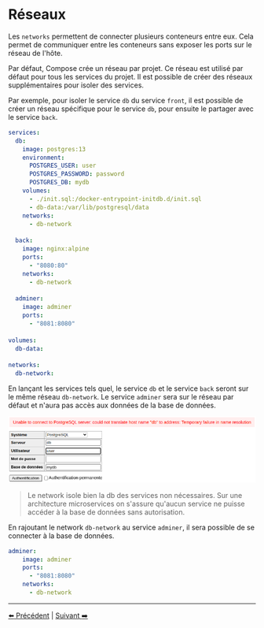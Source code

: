 # Réseaux

Les `networks` permettent de connecter plusieurs conteneurs entre eux. Cela permet de communiquer entre les conteneurs sans exposer les ports sur le réseau de l'hôte.

Par défaut, Compose crée un réseau par projet. Ce réseau est utilisé par défaut pour tous les services du projet. Il est possible de créer des réseaux supplémentaires pour isoler des services.

Par exemple, pour isoler le service `db` du service `front`, il est possible de créer un réseau spécifique pour le service `db`, pour ensuite le partager avec le service `back`.

```yaml
services:
  db:
    image: postgres:13
    environment:
      POSTGRES_USER: user
      POSTGRES_PASSWORD: password
      POSTGRES_DB: mydb
    volumes:
      - ./init.sql:/docker-entrypoint-initdb.d/init.sql
      - db-data:/var/lib/postgresql/data
    networks:
      - db-network

  back:
    image: nginx:alpine
    ports:
      - "8080:80"
    networks:
      - db-network

  adminer:
    image: adminer
    ports:
      - "8081:8080"

volumes:
  db-data:

networks:
  db-network:
```

En lançant les services tels quel, le service `db` et le service `back` seront sur le même réseau `db-network`. Le service `adminer` sera sur le réseau par défaut et n'aura pas accès aux données de la base de données.

![Réseau db-network](./network.png)

> Le network isole bien la db des services non nécessaires. Sur une architecture microservices on s'assure qu'aucun service ne puisse accéder à la base de données sans autorisation.

En rajoutant le network `db-network` au service `adminer`, il sera possible de se connecter à la base de données.

```yaml
adminer:
    image: adminer
    ports:
      - "8081:8080"
    networks:
      - db-network
```

---

[:arrow_left: Précédent](./volumes.md) | [Suivant :arrow_right:](./env.md)